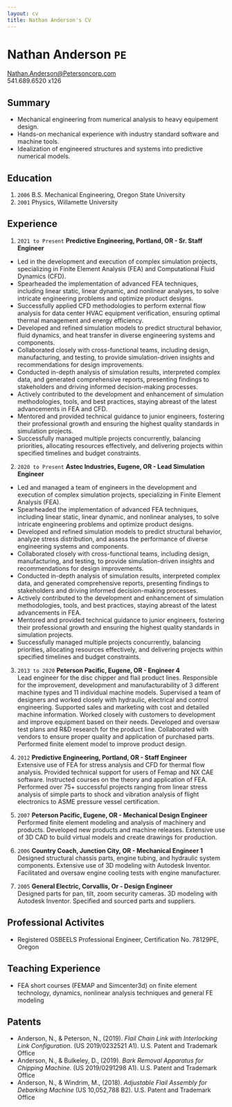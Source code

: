 ```yaml
---
layout: cv
title: Nathan Anderson's CV
---
```

# Nathan Anderson `PE`

Nathan.Anderson@Petersoncorp.com  
541.689.6520 x126

## Summary

- Mechanical engineering from numerical analysis to heavy equipement design.
- Hands-on mechanical experience with industry standard software and machine tools.
- Idealization of engineered structures and systems into predictive numerical models.

## Education

1. `2006` B.S. Mechanical Engineering, Oregon State University
2. `2001` Physics, Willamette University

## Experience
1. `2021 to Present`  **Predictive Engineering, Portland, OR - Sr. Staff Engineer**  
- Led in the development and execution of complex simulation projects, specializing in Finite Element Analysis (FEA) and Computational Fluid Dynamics (CFD).
- Spearheaded the implementation of advanced FEA techniques, including linear static, linear dynamic, and nonlinear analyses, to solve intricate engineering problems and optimize product designs.
- Successfully applied CFD methodologies to perform external flow analysis for data center HVAC equipment verification, ensuring optimal thermal management and energy efficiency.
- Developed and refined simulation models to predict structural behavior, fluid dynamics, and heat transfer in diverse engineering systems and components.
- Collaborated closely with cross-functional teams, including design, manufacturing, and testing, to provide simulation-driven insights and recommendations for design improvements.
- Conducted in-depth analysis of simulation results, interpreted complex data, and generated comprehensive reports, presenting findings to stakeholders and driving informed decision-making processes.
- Actively contributed to the development and enhancement of simulation methodologies, tools, and best practices, staying abreast of the latest advancements in FEA and CFD.
- Mentored and provided technical guidance to junior engineers, fostering their professional growth and ensuring the highest quality standards in simulation projects.
- Successfully managed multiple projects concurrently, balancing priorities, allocating resources effectively, and delivering projects within specified timelines and budget constraints.

2. `2020 to Present`  **Astec Industries, Eugene, OR - Lead Simulation Engineer**  
- Led and managed a team of engineers in the development and execution of complex simulation projects, specializing in Finite Element Analysis (FEA).
- Spearheaded the implementation of advanced FEA techniques, including linear static, linear dynamic, and nonlinear analyses, to solve intricate engineering problems and optimize product designs.
- Developed and refined simulation models to predict structural behavior, analyze stress distribution, and assess the performance of diverse engineering systems and components.
- Collaborated closely with cross-functional teams, including design, manufacturing, and testing, to provide simulation-driven insights and recommendations for design improvements.
- Conducted in-depth analysis of simulation results, interpreted complex data, and generated comprehensive reports, presenting findings to stakeholders and driving informed decision-making processes.
- Actively contributed to the development and enhancement of simulation methodologies, tools, and best practices, staying abreast of the latest advancements in FEA.
- Mentored and provided technical guidance to junior engineers, fostering their professional growth and ensuring the highest quality standards in simulation projects.
- Successfully managed multiple projects concurrently, balancing priorities, allocating resources effectively, and delivering projects within specified timelines and budget constraints.

3. `2013 to 2020`  **Peterson Pacific, Eugene, OR - Engineer 4**  
 Lead engineer for the disc chipper and flail product lines.  Responsible for the improvement, development and manufacturability of 3 different machine types and 11 individual machine models.  Supervised a team of designers and worked closely with hydraulic, electrical and control engineering.  Supported sales and marketing with cost and detailed machine information.  Worked closely with customers to development and improve equipment based on their needs.  Developed and oversaw test plans and R&D research for the product line.  Collaborated with vendors to ensure proper quality and application of purchased parts.  Performed finite element model to improve product design.
  
4. `2012`  **Predictive Engineering, Portland, OR - Staff Engineer**  
 Extensive use of FEA for stress analysis and CFD for thermal flow analysis.  Provided technical support for users of Femap and NX CAE software.  Instructed courses on the theory and application of FEA.  Performed over 75+ successful projects ranging from linear stress analysis of simple parts to shock and vibration analysis of flight electronics to ASME pressure vessel certification.

5. `2007`  **Peterson Pacific, Eugene, OR - Mechanical Design Engineer**  
 Performed finite element modeling and analysis of machinery and products.  Developed new products and machine releases.  Extensive use of 3D CAD to build virtual models and create drawings for production.

6. `2006`  **Country Coach, Junction City, OR - Mechanical Engineer 1**  
 Designed structural chassis parts, engine tubing, and hydraulic system components.  Extensive use of 3D modeling with Autodesk Inventor. Facilitated and oversaw engine cooling tests with engine manufacturer.

7. `2005`  **General Electric, Corvallis, Or - Design Engineer**  
 Designed parts for pan, tilt, zoom security cameras.  3D modeling with Autodesk Inventor.  Specified and sourced parts and suppliers.

## Professional Activites

- Registered OSBEELS Professional Engineer, Certification No. 78129PE, Oregon

## Teaching Experience

- FEA short courses (FEMAP and Simcenter3d) on finite element technology, dynamics, nonlinear analysis techniques and general FE modeling

## Patents

- Anderson, N., & Peterson, N., (2019). *Flail Chain Link with Interlocking Link Configuration*. (US 2019/0232521 A1). U.S. Patent and Trademark Office
- Anderson, N., & Bulkeley, D., (2019). *Bark Removal Apparatus for Chipping Machine*. (US 2019/0291298 A1). U.S. Patent and Trademark Office
- Anderson, N., & Windrim, M., (2018). *Adjustable Flail Assembly for Debarking Machine* (US 10,052,788 B2). U.S. Patent and Trademark Office
